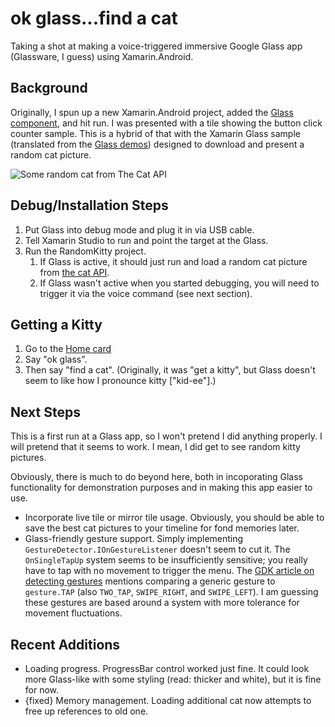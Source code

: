 # ok glass...find a cat

Taking a shot at making a voice-triggered immersive Google Glass app (Glassware, I guess) using Xamarin.Android.

## Background

Originally, I spun up a new Xamarin.Android project, added the [Glass component](https://components.xamarin.com/view/googleglass), and hit run. I was presented with a tile showing the button click counter sample. This is a hybrid of that with the Xamarin Glass sample (translated from the [Glass demos](https://github.com/googleglass)) designed to download and present a random cat picture.

![Some random cat from The Cat API](http://thecatapi.com/api/images/get?format=src&type=jpg)

## Debug/Installation Steps

1. Put Glass into debug mode and plug it in via USB cable.
2. Tell Xamarin Studio to run and point the target at the Glass.
3. Run the RandomKitty project.
    1. If Glass is active, it should just run and load a random cat picture from [the cat API](http://thecatapi.com/).
    2. If Glass wasn't active when you started debugging, you will need to trigger it via the voice command (see next section).

## Getting a Kitty

1. Go to the [Home card](https://developers.google.com/glass/design/ui/timeline#home)
2. Say "ok glass".
3. Then say "find a cat". (Originally, it was "get a kitty", but Glass doesn't seem to like how I pronounce kitty ["kid-ee"].)

## Next Steps

This is a first run at a Glass app, so I won't pretend I did anything properly. I will pretend that it seems to work. I mean, I did get to see random kitty pictures.

Obviously, there is much to do beyond here, both in incoporating Glass functionality for demonstration purposes and in making this app easier to use.

* Incorporate live tile or mirror tile usage. Obviously, you should be able to save the best cat pictures to your timeline for fond memories later.
* Glass-friendly gesture support. Simply implementing `GestureDetector.IOnGestureListener` doesn't seem to cut it. The `OnSingleTapUp` system seems to be insufficiently sensitive; you really have to tap with no movement to trigger the menu. The [GDK article on detecting gestures](https://developers.google.com/glass/develop/gdk/input/touch) mentions comparing a generic gesture to `gesture.TAP` (also `TWO_TAP`, `SWIPE_RIGHT`, and `SWIPE_LEFT`). I am guessing these gestures are based around a system with more tolerance for movement fluctuations.

## Recent Additions
* Loading progress. ProgressBar control worked just fine. It could look more Glass-like with some styling (read: thicker and white), but it is fine for now.
* {fixed} Memory management. Loading additional cat now attempts to free up references to old one.